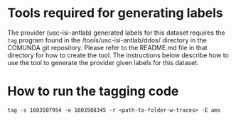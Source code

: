 # Tools required for generating labels

The provider (usc-isi-antlab) generated labels for this dataset
requires the `tag` program found in the /tools/usc-isi-antlab/ddos/
directory in the COMUNDA git repository.  Please refer to the
README.md file in that directory for how to create the tool.  The
instructions below describe how to use the tool to generate the
provider given labels for this dataset.


# How to run the tagging code

```
tag -s 1603507954 -e 1603508345 -r <path-to-folder-w-traces> -E ams
```
